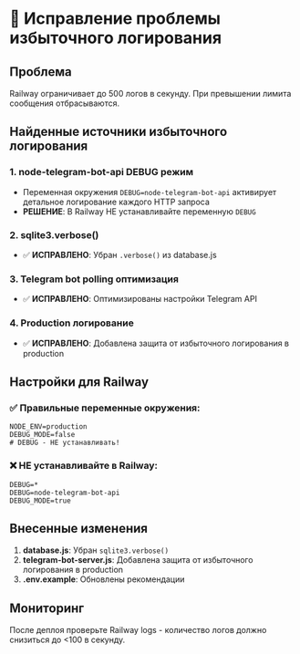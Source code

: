 # 🚨 Исправление проблемы избыточного логирования

## Проблема
Railway ограничивает до 500 логов в секунду. При превышении лимита сообщения отбрасываются.

## Найденные источники избыточного логирования

### 1. **node-telegram-bot-api DEBUG режим**
- Переменная окружения `DEBUG=node-telegram-bot-api` активирует детальное логирование каждого HTTP запроса
- **РЕШЕНИЕ**: В Railway НЕ устанавливайте переменную `DEBUG`

### 2. **sqlite3.verbose()**
- ✅ **ИСПРАВЛЕНО**: Убран `.verbose()` из database.js

### 3. **Telegram bot polling оптимизация**
- ✅ **ИСПРАВЛЕНО**: Оптимизированы настройки Telegram API

### 4. **Production логирование**
- ✅ **ИСПРАВЛЕНО**: Добавлена защита от избыточного логирования в production

## Настройки для Railway

### ✅ Правильные переменные окружения:
```env
NODE_ENV=production
DEBUG_MODE=false
# DEBUG - НЕ устанавливать!
```

### ❌ НЕ устанавливайте в Railway:
```env
DEBUG=*
DEBUG=node-telegram-bot-api
DEBUG_MODE=true
```

## Внесенные изменения

1. **database.js**: Убран `sqlite3.verbose()`
2. **telegram-bot-server.js**: Добавлена защита от избыточного логирования в production
3. **.env.example**: Обновлены рекомендации

## Мониторинг
После деплоя проверьте Railway logs - количество логов должно снизиться до <100 в секунду.